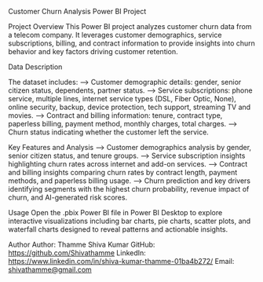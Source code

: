 Customer Churn Analysis Power BI Project

Project Overview
This Power BI project analyzes customer churn data from a telecom company. It leverages customer demographics, service subscriptions, billing, and contract information to provide insights into churn behavior and key factors driving customer retention.

Data Description

The dataset includes:
--> Customer demographic details: gender, senior citizen status, dependents, partner status.
--> Service subscriptions: phone service, multiple lines, internet service types (DSL, Fiber Optic, None), online security, backup, device protection, tech support, streaming TV and movies.
--> Contract and billing information: tenure, contract type, paperless billing, payment method, monthly charges, total charges.
--> Churn status indicating whether the customer left the service.

Key Features and Analysis
--> Customer demographics analysis by gender, senior citizen status, and tenure groups.
--> Service subscription insights highlighting churn rates across internet and add-on services.
--> Contract and billing insights comparing churn rates by contract length, payment methods, and paperless billing usage.
--> Churn prediction and key drivers identifying segments with the highest churn probability, revenue impact of churn, and AI-generated risk scores.

Usage
Open the .pbix Power BI file in Power BI Desktop to explore interactive visualizations including bar charts, pie charts, scatter plots, and waterfall charts designed to reveal patterns and actionable insights.

Author
Author: Thamme Shiva Kumar
GitHub: https://github.com/Shivathamme
LinkedIn: https://www.linkedin.com/in/shiva-kumar-thamme-01ba4b272/
Email: shivathamme@gmail.com
